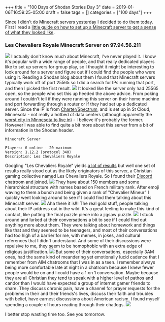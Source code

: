 +++
title = "100 Days of Shodan Stories Day 3"
date = 2019-01-06T16:59:25-05:00
draft = false
tags = []
categories = ["100 days"]
+++

Since I didn't do Minecraft servers yesterday I decided to do them today. First I read a [little guide on how to set up a Minecraft server to get a sense of what they looked like](https://minecraft.gamepedia.com/Tutorials/Setting_up_a_server).

### Les Chevaliers Royale Minecraft Server on 97.94.56.211
![](/images/100Days/Day3/LCR2.png)
I actually don't know much about Minecraft, I've never played it. I know it's popular with a wide range of people, and that really dedicated players like to set up servers for group play, so I thought it might be interesting to look around for a server and figure out if I could find the people who were using it. Reading a Shodan blog about them I found that Minecraft servers typically work off of port 25565 so I did a search for IPs running that port, and then I picked the first result.
![](/images/100Days/Day3/Warning.png)
It looked like the server only had 25565 open, so the people who set this up heeded the above advice. From poking around I couldn't tell if they were running this server on their home machine and port forwarding through a router or if they had set up a dedicated server. Since the IP is from [Charter/Spectrum](https://www.spectrum.com/), and is set up in St Cloud, Minnesota - not really a hotbed of data centers (although apparently the [worst city in Minnesota to live in](https://www.sctimes.com/story/news/local/2018/10/05/fact-check-st-cloud-worst-city-minnesota-usatoday-census-livability/1536172002/)) - I believe it's probably the former. However I was able to find quite a bit more about this server from a bit of information in the Shodan header.
```
Minecraft Server

Players: 0 online - 20 maximum
Version: 1.12.2 (protocol 340)
Description: Les Chevaliers Royale
```
Googling "Les Chevaliers Royale" yields [a lot of results](https://en.wikipedia.org/wiki/Order_of_Saint_Louis) but well one set of results really stood out as the likely originators of this server, a Christian gaming collective named Les Chevaliers Royale. So I found their [Discord](https://discordapp.com/) chatroom and joined.
![](/images/100Days/Day3/Welcome.png)
They have about 150 members and some hierarchical structure with names based on French military rank. After emoji waving to them a bunch  and being given a rank of "Chevalier Mineur" I quickly went looking around to see if I could find them talking about this Minecraft server.
![](/images/100Days/Day3/ServerConfirm.png)
Aha there it is!!! The real gold stuff, people talking about their IP address out in the wild. It's a great feeling to make this kind of contact, like putting the final puzzle piece into a jigsaw puzzle.
![](/images/100Days/Day3/Pray1.png)
I stuck around and lurked at their conversations a bit to see if I could find out anything more about them. They were talking about homework and things like that and they seemed to be teenagers, and most of their conversations had too high of a barrier for me, with memes, in jokes, and cultural references that I didn't understand. And some of their discussions were repulsive to me, they seem to be homophobic with an extra edge of religious justification.
![](/images/100Days/Day3/Meme.png)
But some of their conversations, especially 3AM ones, had the same kind of meandering yet emotionally lucid cadence that I remember from AIM chatrooms that I was in as a teen. I remember always being more comfortable late at night in a chatroom because I knew fewer people would be on and I could have a 1 on 1 conversation. Maybe because they are all Christian they tend to speak with a higher level of pathos and candor than I would have expected a group of internet gamer friends to share. They discuss chronic pain, have a channel for prayer requests for the problems in their and their friends's lives, discuss their faith and troubles with belief, have earnest discussions about American racism. I found myself spending a couple of hours reading through their chatlogs.
![](/images/100Days/Day3/Meander2.png)


I better stop wasting time too. See you tomorrow.
